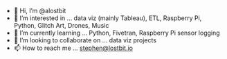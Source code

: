 - 👋 Hi, I’m @alostbit
- 👀 I’m interested in ... data viz (mainly Tableau), ETL, Raspberry Pi, Python, Glitch Art, Drones, Music
- 🌱 I’m currently learning ... Python, Fivetran, Raspberry Pi sensor logging
- 💞️ I’m looking to collaborate on ... data viz projects
- 📫 How to reach me ... stephen@lostbit.io
<!---
alostbit/alostbit is a ✨ special ✨ repository because its `README.md` (this file) appears on your GitHub profile.
You can click the Preview link to take a look at your changes.
--->
